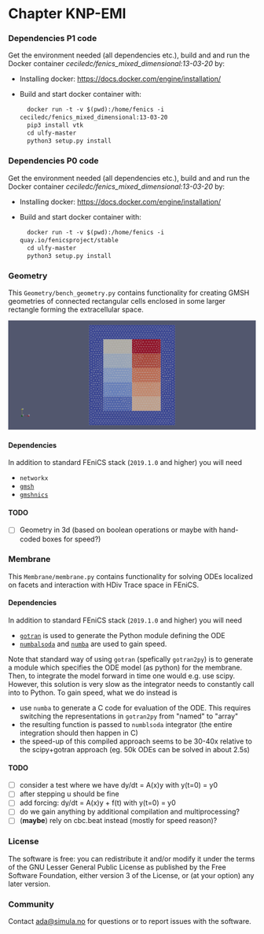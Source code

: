 # Chapter KNP-EMI #

### Dependencies P1 code ###

Get the environment needed (all dependencies etc.), build and
and run the Docker container *ceciledc/fenics_mixed_dimensional:13-03-20* by:

* Installing docker: https://docs.docker.com/engine/installation/
* Build and start docker container with:

        docker run -t -v $(pwd):/home/fenics -i ceciledc/fenics_mixed_dimensional:13-03-20
        pip3 install vtk
        cd ulfy-master
        python3 setup.py install 

### Dependencies P0 code ###

Get the environment needed (all dependencies etc.), build and
and run the Docker container *ceciledc/fenics_mixed_dimensional:13-03-20* by:

* Installing docker: https://docs.docker.com/engine/installation/
* Build and start docker container with:

        docker run -t -v $(pwd):/home/fenics -i quay.io/fenicsproject/stable
        cd ulfy-master
        python3 setup.py install

### Geometry ###

This `Geometry/bench_geometry.py` contains functionality for creating
GMSH geometries of connected rectangular cells enclosed in some larger
rectangle forming the extracellular space.

  <p align="center">
    <img src="https://github.com/adajel/emi-benchmark/blob/main/doc/geometry.png">
  </p>
  
 #### Dependencies ####
In addition to standard FEniCS stack (`2019.1.0` and higher) you will need
* `networkx`
* [`gmsh`](https://gitlab.onelab.info/gmsh/gmsh/-/blob/master/api/gmsh.py)
* [`gmshnics`](https://github.com/MiroK/gmshnics)

 #### TODO ####
 - [ ] Geometry in 3d (based on boolean operations or maybe with hand-coded boxes for speed?)

### Membrane ###

This `Membrane/membrane.py` contains functionality for solving ODEs localized on
facets and interaction with HDiv Trace space in FEniCS. 
  
 #### Dependencies ####
In addition to standard FEniCS stack (`2019.1.0` and higher) you will need
* [`gotran`](https://finsberg.github.io/docs.gotran/index.html) is used to generate the Python module defining the ODE
* [`numbalsoda`](https://github.com/Nicholaswogan/numbalsoda) and [`numba`](https://numba.pydata.org/) are used to gain speed.

Note that standard way of using `gotran` (spefically `gotran2py`) is to generate
a module which specifies the ODE model (as python) for the membrane. Then, to integrate
the model forward in time one would e.g. use scipy. However, this solution is very slow
as the integrator needs to constantly call into to Python. To gain speed, what we do instead is

- use `numba` to generate a C code for evaluation of the ODE. This requires switching
the representations in `gotran2py` from "named" to "array"
- the resulting function is passed to `numblsoda` integrator (the entire integration
should then happen in C)
- the speed-up of this compiled approach seems to be 30-40x relative to the scipy+gotran
approach (eg. 50k ODEs can be solved in about 2.5s)

 #### TODO ####
 - [ ] consider a test where we have dy/dt = A(x)y with y(t=0) = y0
 - [ ] after stepping u should be fine
 - [ ] add forcing:  dy/dt = A(x)y + f(t) with y(t=0) = y0
 - [ ] do we gain anything by additional compilation and multiprocessing?
 - [ ] (**maybe**) rely on cbc.beat instead (mostly for speed reason)?

### License ###

The software is free: you can redistribute it and/or modify it under the terms
of the GNU Lesser General Public License as published by the Free Software
Foundation, either version 3 of the License, or (at your option) any later
version.

### Community ###

Contact ada@simula.no for questions or to report issues with the software.
